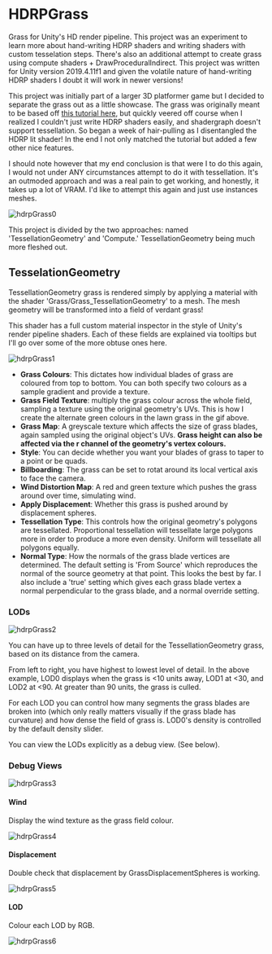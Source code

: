 
# HDRPGrass
Grass for Unity's HD render pipeline. This project was an experiment to learn more about hand-writing HDRP shaders and writing shaders with custom tesselation steps. There's also an additional attempt to create grass using compute shaders + DrawProceduralIndirect. This project was written for Unity version 2019.4.11f1 and given the volatile nature of hand-writing HDRP shaders I doubt it will work in newer versions!

This project was initially part of a larger 3D platformer game but I decided to separate the grass out as a little showcase. The grass was originally meant to be based off [this tutorial here](https://roystan.net/articles/grass-shader.html), but quickly veered off course when I realized I couldn't just write HDRP shaders easily, and shadergraph doesn't support tessellation. So began a week of hair-pulling as I disentangled the HDRP lit shader! In the end I not only matched the tutorial but added a few other nice features.

I should note however that my end conclusion is that were I to do this again, I would not under ANY circumstances attempt to do it with tessellation. It's an outmoded approach and was a real pain to get working, and honestly, it takes up a lot of VRAM. I'd like to attempt this again and just use instances meshes. 

![hdrpGrass0](https://user-images.githubusercontent.com/18707147/121815886-81bd4380-cc70-11eb-98f6-b842c7ba6033.gif)

This project is divided by the two approaches: named 'TessellationGeometry' and 'Compute.' TessellationGeometry being much more fleshed out.

## TesselationGeometry

TessellationGeometry grass is rendered simply by applying a material with the shader 'Grass/Grass_TessellationGeometry' to a mesh. The mesh geometry will be transformed into a field of verdant grass!

This shader has a full custom material inspector in the style of Unity's render pipeline shaders. Each of these fields are explained via tooltips but I'll go over some of the more obtuse ones here.

![hdrpGrass1](https://user-images.githubusercontent.com/18707147/121816574-58061b80-cc74-11eb-9537-0ed09c654be3.png)

- **Grass Colours**: This dictates how individual blades of grass are coloured from top to bottom. You can both specify two colours as a sample gradient and provide a texture.
- **Grass Field Texture**: multiply the grass colour across the whole field, sampling a texture using the original geometry's UVs. This is how I create the alternate green colours in the lawn grass in the gif above.
- **Grass Map**: A greyscale texture which affects the size of grass blades, again sampled using the original object's UVs. **Grass height can also be affected via the r channel of the geometry's vertex colours.**
- **Style**: You can decide whether you want your blades of grass to taper to a point or be quads.
- **Billboarding**: The grass can be set to rotat around its local vertical axis to face the camera.
- **Wind Distortion Map**: A red and green texture which pushes the grass around over time, simulating wind. 
- **Apply Displacement**: Whether this grass is pushed around by displacement spheres.
- **Tessellation Type**: This controls how the original geometry's polygons are tessellated. Proportional tessellation will tessellate large polygons more in order to produce a more even density. Uniform will tessellate all polygons equally.
- **Normal Type**: How the normals of the grass blade vertices are determined. The default setting is 'From Source' which reproduces the normal of the source geometry at that point. This looks the best by far. I also include a 'true' setting which gives each grass blade vertex a normal perpendicular to the grass blade, and a normal override setting.

### LODs 

![hdrpGrass2](https://user-images.githubusercontent.com/18707147/121816886-1d9d7e00-cc76-11eb-87d8-112943c4db18.png)

You can have up to three levels of detail for the TessellationGeometry grass, based on its distance from the camera.

From left to right, you have highest to lowest level of detail. In the above example, LOD0 displays when the grass is <10 units away, LOD1 at <30, and LOD2 at <90. At greater than 90 units, the grass is culled.

For each LOD you can control how many segments the grass blades are broken into (which only really matters visually if the grass blade has curvature) and how dense the field of grass is. LOD0's density is controlled by the default density slider.

You can view the LODs explicitly as a debug view. (See below).

### Debug Views

![hdrpGrass3](https://user-images.githubusercontent.com/18707147/121817042-ef6c6e00-cc76-11eb-9903-e7b0e021b4ca.png)

#### Wind

Display the wind texture as the grass field colour.

![hdrpGrass4](https://user-images.githubusercontent.com/18707147/121817140-6efa3d00-cc77-11eb-99bf-870a4db3fd5c.gif)

#### Displacement

Double check that displacement by GrassDisplacementSpheres is working.

![hdrpGrass5](https://user-images.githubusercontent.com/18707147/121817178-a5d05300-cc77-11eb-80fb-9968146790fc.gif)

#### LOD

Colour each LOD by RGB.

![hdrpGrass6](https://user-images.githubusercontent.com/18707147/121817221-f182fc80-cc77-11eb-8e48-fef1f637f546.gif)

